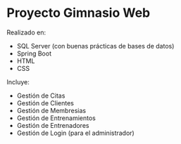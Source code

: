 # Proyecto Gimnasio Web
Realizado en:
- SQL Server (con buenas prácticas de bases de datos)
- Spring Boot
- HTML
- CSS

Incluye:
- Gestión de Citas
- Gestión de Clientes
- Gestión de Membresias
- Gestión de Entrenamientos
- Gestión de Entrenadores 
- Gestión de Login (para el administrador)
